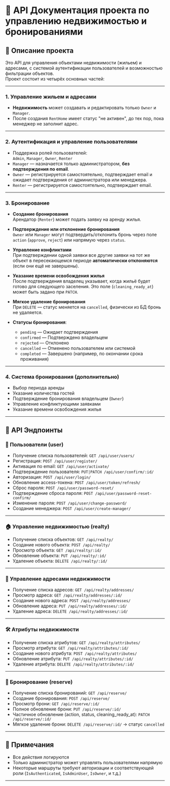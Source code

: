 # 📘 API Документация проекта по управлению недвижимостью и бронированиями

## 🧾 Описание проекта

Это API для управления объектами недвижимости (жильем) и адресами, с системой аутентификации пользователей и возможностью фильтрации объектов.  
Проект состоит из четырёх основных частей:

---

### 1. Управление жильем и адресами

- **Недвижимость** может создавать и редактировать только `Owner` и `Manager`.
- После создания `RentHome` имеет статус "не активен", до тех пор, пока менеджер не заполнит адрес.

---

### 2. Аутентификация и управление пользователями

- Поддержка ролей пользователей:  
  `Admin`, `Manager`, `Owner`, `Renter`
- `Manager` — назначается только администратором, **без подтверждения по email**.
- `Owner` — регистрируется самостоятельно, подтверждает email и ожидает подтверждения от администратора или менеджера.
- `Renter` — регистрируется самостоятельно, подтверждает email.

---

### 3. Бронирование

- **Создание бронирования**  
  Арендатор (`Renter`) может подать заявку на аренду жилья.

- **Подтверждение или отклонение бронирования**  
  `Owner` или `Manager` могут подтвердить/отклонить бронь через поле `action` (`approve`, `reject`) или напрямую через `status`.

- **Управление конфликтами**  
  При подтверждении одной заявки все другие заявки на тот же объект в пересекающемся периоде **автоматически отклоняются** (если они ещё не завершены).

- **Указание времени освобождения жилья**  
  После подтверждения владелец указывает, когда жильё будет готово для следующего заселения. Это поле (`cleaning_ready_at`) может быть задано при `PATCH`.

- **Мягкое удаление бронирования**  
  При `DELETE` — статус меняется на `cancelled`, физически из БД бронь не удаляется.

- **Статусы бронирования**:
  - `pending` — Ожидает подтверждения
  - `confirmed` — Подтверждено владельцем
  - `rejected` — Отклонено
  - `cancelled` — Отменено пользователем или системой
  - `completed` — Завершено (например, по окончании срока проживания)

---

### 4. Система бронирования (дополнительно)

- Выбор периода аренды
- Указание количества гостей
- Подтверждение бронирования владельцем (`Owner`)
- Управление конфликтующими заявками
- Указание времени освобождения жилья

---

## 📂 API Эндпоинты

### 🔑 Пользователи (user)

- Получение списка пользователей: `GET /api/user/users/`
- Регистрация: `POST /api/user/register/`
- Активация по email: `GET /api/user/activate/`
- Подтверждение пользователя: `PUT|PATCH /api/user/confirm/:id/`
- Авторизация: `POST /api/user/login/`
- Обновление access-токена: `POST /api/user/token/refresh/`
- Сброс пароля: `POST /api/user/password-reset/`
- Подтверждение сброса пароля: `POST /api/user/password-reset-confirm/`
- Изменение пароля: `POST /api/user/change-password/`
- Создание менеджера: `POST /api/user/create-manager/`

---

### 🏠 Управление недвижимостью (realty)

- Получение списка объектов: `GET /api/realty/`
- Создание нового объекта: `POST /api/realty/`
- Просмотр объекта: `GET /api/realty/:id/`
- Обновление объекта: `PUT /api/realty/:id/`
- Удаление объекта: `DELETE /api/realty/:id/`

---

### 📍 Управление адресами недвижимости

- Получение списка адресов: `GET /api/realty/addresses/`
- Просмотр адреса: `GET /api/realty/addresses/:id/`
- Создание нового адреса: `POST /api/realty/addresses/`
- Обновление адреса: `PUT /api/realty/addresses/:id/`
- Удаление адреса: `DELETE /api/realty/addresses/:id/`

---

### 🛠️ Атрибуты недвижимости

- Получение списка атрибутов: `GET /api/realty/attributes/`
- Просмотр атрибута: `GET /api/realty/attributes/:id/`
- Создание нового атрибута: `POST /api/realty/attributes/`
- Обновление атрибута: `PUT /api/realty/attributes/:id/`
- Удаление атрибута: `DELETE /api/realty/attributes/:id/`

---

### 📅 Бронирование (reserve)

- Получение списка бронирований: `GET /api/reserve/`
- Создание бронирования: `POST /api/reserve/`
- Просмотр брони: `GET /api/reserve/:id/`
- Полное обновление брони: `PUT /api/reserve/:id/`
- Частичное обновление (action, status, cleaning_ready_at): `PATCH /api/reserve/:id/`
- Мягкое удаление брони: `DELETE /api/reserve/:id/` → статус `cancelled`

---

## 📌 Примечания

- Все действия логируются
- Только администратор может управлять пользователями напрямую
- Некоторые маршруты требуют авторизации и соответствующей роли (`IsAuthenticated`, `IsAdminUser`, `IsOwner`, и т.д.)

---


